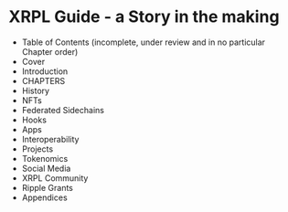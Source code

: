 # XRPL Guide - a Story in the making

- Table of Contents (incomplete, under review and in no particular Chapter order)
- Cover
- Introduction
- CHAPTERS
- History
- NFTs 
- Federated Sidechains
- Hooks
- Apps
- Interoperability
- Projects
- Tokenomics
- Social Media
- XRPL Community
- Ripple Grants
- Appendices
